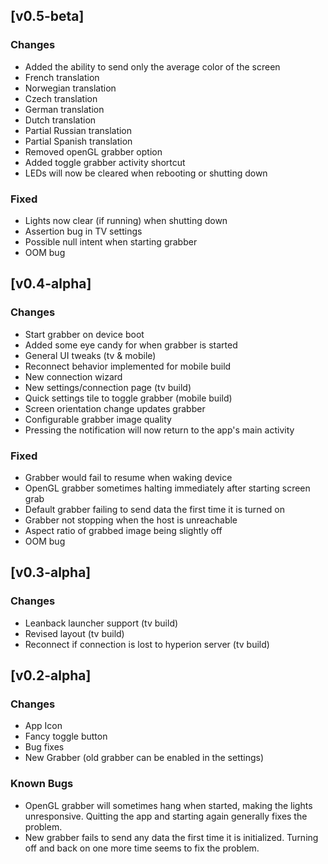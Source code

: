 ## [v0.5-beta]
### Changes
- Added the ability to send only the average color of the screen
- French translation
- Norwegian translation
- Czech translation
- German translation
- Dutch translation
- Partial Russian translation
- Partial Spanish translation
- Removed openGL grabber option
- Added toggle grabber activity shortcut
- LEDs will now be cleared when rebooting or shutting down

### Fixed
- Lights now clear (if running) when shutting down
- Assertion bug in TV settings
- Possible null intent when starting grabber
- OOM bug

## [v0.4-alpha]
### Changes
- Start grabber on device boot
- Added some eye candy for when grabber is started
- General UI tweaks (tv & mobile)
- Reconnect behavior implemented for mobile build
- New connection wizard
- New settings/connection page (tv build)
- Quick settings tile to toggle grabber (mobile build)
- Screen orientation change updates grabber
- Configurable grabber image quality
- Pressing the notification will now return to the app's main activity

### Fixed
- Grabber would fail to resume when waking device
- OpenGL grabber sometimes halting immediately after starting screen grab
- Default grabber failing to send data the first time it is turned on
- Grabber not stopping when the host is unreachable
- Aspect ratio of grabbed image being slightly off
- OOM bug

## [v0.3-alpha]
### Changes
- Leanback launcher support (tv build)
- Revised layout (tv build)
- Reconnect if connection is lost to hyperion server (tv build)

## [v0.2-alpha]
### Changes
- App Icon
- Fancy toggle button
- Bug fixes
- New Grabber (old grabber can be enabled in the settings)

### Known Bugs
- OpenGL grabber will sometimes hang when started, making the lights unresponsive. Quitting the app and starting again generally fixes the problem.
- New grabber fails to send any data the first time it is initialized. Turning off and back on one more time seems to fix the problem.
